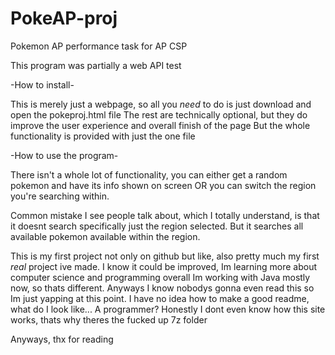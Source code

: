 # PokeAP-proj
Pokemon AP performance task for AP CSP

This program was partially a web API test

-How to install-

This is merely just a webpage, so all you *need* to do is just download and open the pokeproj.html file
The rest are technically optional, but they do improve the user experience and overall finish of the page
But the whole functionality is provided with just the one file

-How to use the program-

There isn't a whole lot of functionality, you can either get a random pokemon and have
its info shown on screen OR you can switch the region you're searching within.

Common mistake I see people talk about, which I totally understand, is that it doesnt
search specifically just the region selected. But it searches all available pokemon
available within the region.

This is my first project not only on github but like, also pretty much my first *real* project ive made.
I know it could be improved, Im learning more about computer science and programming overall
Im working with Java mostly now, so thats different. Anyways I know nobodys gonna even read this so Im
just yapping at this point. I have no idea how to make a good readme, what do I look like... A programmer?
Honestly I dont even know how this site works, thats why theres the fucked up 7z folder

Anyways, thx for reading
